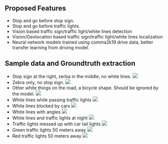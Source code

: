 Proposed Features
------
- Stop and go before stop sign.
- Stop and go before traffic lights.
- Vision based traffic sign/traffic light/white lines detection
- Vision/Geolocation based traffic sign/traffic light/white lines localization
- Neural network models trained using comma2k19 drive data, better transfer learning from driving model.

Sample data and Groundtruth extraction
------
- Stop sign at the right, zerba in the middle, no white lines.
![](https://i.ibb.co/jLBLLF1/Screenshot-from-2019-03-22-08-05-46.png)
- Zebra only, no stop sign.
![](https://i.ibb.co/yh8VYz6/Screenshot-from-2019-03-22-08-06-25.png")
- Other white things on the road, a bicycle shape. Should be ignored by the model.
![](https://i.ibb.co/nQhs6C6/Screenshot-from-2019-03-22-08-10-18.png")
- White lines while passing traffic lights
![](https://i.ibb.co/Bj7yNn6/Screenshot-from-2019-03-22-08-11-08.png")
- White lines blocked by cars
![](https://i.ibb.co/cJpypPW/Screenshot-from-2019-03-22-08-13-47.png")
- White lines with angles
![](https://i.ibb.co/THcz2F9/Screenshot-from-2019-03-22-08-14-58.png")
- White lines and traffic lights at night
![](https://i.ibb.co/d0dZLNW/Screenshot-from-2019-03-22-08-19-59.png")
- Traffic lights messed up with car tail lights
![](https://i.ibb.co/pxgKk6j/Screenshot-from-2019-03-22-08-21-13.png")
- Green traffic lights 50 meters away
![](https://i.ibb.co/PCmHqLL/Screenshot-from-2019-03-22-08-21-39.png")
-  Red traffic lights 50 meters away
![](https://i.ibb.co/6g2Lf8c/Screenshot-from-2019-03-22-08-23-40.png")

